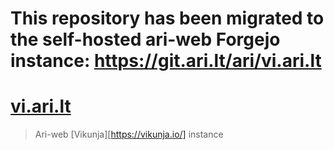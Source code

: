 # This repository has been migrated to the self-hosted ari-web Forgejo instance: <https://git.ari.lt/ari/vi.ari.lt>
# [vi.ari.lt](https://vi.ari.lt/)

> Ari-web [Vikunja][https://vikunja.io/] instance
